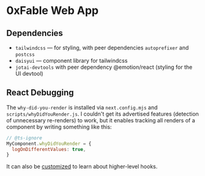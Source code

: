 # 0xFable Web App

## Dependencies

- `tailwindcss` — for styling, with peer dependencies `autoprefixer` and `postcss`
- `daisyui` — component library for tailwindcss
- `jotai-devtools` with peer dependency @emotion/react (styling for the UI devtool)

## React Debugging

The `why-did-you-render` is installed via `next.config.mjs` and `scripts/whyDidYouRender.js`.
I couldn't get its advertised features (detection of unnecessary re-renders) to work, but it
enables tracking all renders of a component by writing something like this:

```js
// @ts-ignore
MyComponent.whyDidYouRender = {
  logOnDifferentValues: true,
}
```

It can also be [customized][wdyr-custom] to learn about higher-level hooks.

[wdyr-custom]: https://github.com/welldone-software/why-did-you-render